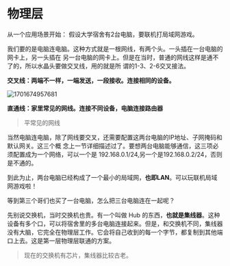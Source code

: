 # 物理层
从一个应用场景开始：
假设大学宿舍有2台电脑，要联机打局域网游戏。

我们要的是电脑连电脑。这种方式就是一根网线，有两个头。一头插在一台电脑的网卡上，另一头插在
另一台电脑的网卡上。但是在当时，普通的网线这样是通不了的，所以水晶头要做交叉线，用的就是所
谓的1-3、2-6交叉接法。

**交叉线：两端不一样，一端发送，一段接收。连接相同的设备。**

![1701674957681](https://qwq9527.gitee.io/resource/imgs/1701674957681.png)

**直通线：家里常见的网线。连接不同设备，电脑连接路由器**

> 平常见的网线



当然电脑连电脑，除了网线要交叉，还需要配置这两台电脑的IP地址、子网掩码和默认网关。这三个概
念上一节详细描述过了。要想两台电脑能够通信，这三项必须配置成为一个网络，可以一个是
192.168.0.1/24,另一个是192.168.0.2/24，否则是不通的。

到此为止，两台电脑已经构成了一个最小的局域网，**也即LAN**。可以玩联机局域网游戏啦！

等到第三个哥们也买了一台电脑，怎么把三台电脑连在一起呢？

先别说交换机，当时交换机也贵。有一个叫做 Hub 的东西，**也就是集线器**。这种设备有多个口，可以将宿舍里的多台电脑连接起来。但是，和交换机不同，集线器没有大脑，它完全在物理层工作。它会将自己收到的每一个字节，都复制到其他端口上去。这是第一层物理层联通的方案。

> 现在的交换机有芯片，集线器比较古老。

